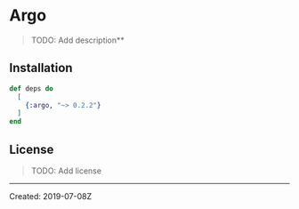 # Argo

> TODO: Add description**


## Installation

```elixir
def deps do
  [
    {:argo, "~> 0.2.2"}
  ]
end
```

## License

> TODO: Add license

----
Created:  2019-07-08Z
